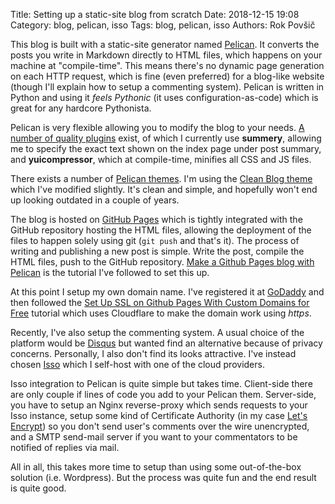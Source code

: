 Title: Setting up a static-site blog from scratch
Date: 2018-12-15 19:08
Category: blog, pelican, isso
Tags: blog, pelican, isso
Authors: Rok Povšič

This blog is built with a static-site generator named [Pelican](https://blog.getpelican.com/). It converts the posts you write in Markdown directly to HTML files, which happens on your machine at "compile-time". This means there's no dynamic page generation on each HTTP request, which is fine (even preferred) for a blog-like website (though I'll explain how to setup a commenting system). Pelican is written in Python and using it *feels Pythonic* (it uses configuration-as-code) which is great for any hardcore Pythonista.

<!-- PELICAN_END_SUMMARY -->

Pelican is very flexible allowing you to modify the blog to your needs. [A number of quality plugins](https://github.com/getpelican/pelican-plugins) exist, of which I currently use **summery**, allowing me to specify the exact text shown on the index page under post summary, and **yuicompressor**, which at compile-time, minifies all CSS and JS files.

There exists a number of [Pelican themes](https://github.com/getpelican/pelican-themes). I'm using the [Clean Blog theme](https://github.com/gilsondev/pelican-clean-blog) which I've modified slightly. It's clean and simple, and hopefully won't end up looking outdated in a couple of years.

The blog is hosted on [GitHub Pages](https://pages.github.com/) which is tightly integrated with the GitHub repository hosting the HTML files, allowing the deployment of the files to happen solely using git (`git push` and that's it). The process of writing and publishing a new post is simple. Write the post, compile the HTML files, push to the GitHub repository. [Make a Github Pages blog with Pelican](https://fedoramagazine.org/make-github-pages-blog-with-pelican/) is the tutorial I've followed to set this up.

At this point I setup my own domain name. I've registered it at [GoDaddy](https://uk.godaddy.com/) and then followed the [Set Up SSL on Github Pages With Custom Domains for Free](https://sheharyar.me/blog/free-ssl-for-github-pages-with-custom-domains/) tutorial which uses Cloudflare to make the domain work using *https*.

Recently, I've also setup the commenting system. A usual choice of the platform would be [Disqus](https://disqus.com) but wanted find an alternative because of privacy concerns. Personally, I also don't find its looks attractive. I've instead chosen [Isso](https://posativ.org/isso/) which I self-host with one of the cloud providers.

Isso integration to Pelican is quite simple but takes time. Client-side there are only couple if lines of code you add to your Pelican them. Server-side, you have to setup an Nginx reverse-proxy which sends requests to your Isso instance, setup some kind of Certificate Authority (in my case [Let's Encrypt](https://letsencrypt.org/)) so you don't send user's comments over the wire unencrypted, and a SMTP send-mail server if you want to your commentators to be notified of replies via mail.

All in all, this takes more time to setup than using some out-of-the-box solution (i.e. Wordpress). But the process was quite fun and the end result is quite good.